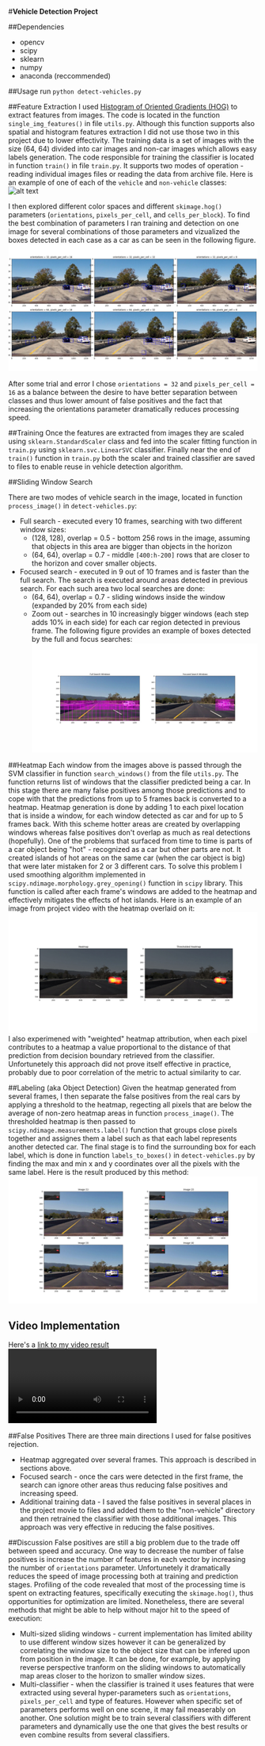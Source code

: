 #**Vehicle Detection Project**

[//]: # (Image References)
[image1]: ./examples/car_not_car.png
[image2]: ./examples/HOG_example.jpg
[image3]: ./examples/sliding_windows.jpg
[image4]: ./examples/heatmap.jpg
[image5]: ./examples/sliding_window.jpg
[video1]: ./output.avi

##Dependencies
* opencv
* scipy
* sklearn
* numpy
* anaconda (reccommended)

##Usage
run `python detect-vehicles.py`

##Feature Extraction
I used [Histogram of Oriented Gradients (HOG)](./https://en.wikipedia.org/wiki/Histogram_of_oriented_gradients) to extract features from images. The code is located in the function `single_img_features()` in file `utils.py`. Although this function supports also spatial and histogram features extraction I did not use those two in this project due to lower effectivity. 
The training data is a set of images with the size (64, 64) divided into car images and non-car images which allows easy labels generation. The code responsible for training the classifier is located in function `train()` in file `train.py`. It supports two modes of operation - reading individual images files or reading the data from archive file. Here is an example of one of each of the `vehicle` and `non-vehicle` classes:
![alt text][image1]

I then explored different color spaces and different `skimage.hog()` parameters (`orientations`, `pixels_per_cell`, and `cells_per_block`).  To find the best combination of parameters I ran training and detection on one image for several combinations of those parameters and vizualized the boxes detected in each case as a car as can be seen in the following figure.
![alt text][image2]

After some trial and error I chose `orientations = 32` and `pixels_per_cell = 16` as a balance between the desire to have better separation between classes and thus lower amount of false positives and the fact that increasing the orientations parameter dramatically reduces processing speed.

##Training
Once the features are extracted from images they are scaled using `sklearn.StandardScaler` class and fed into the scaler fitting function in `train.py` using `sklearn.svc.LinearSVC` classifier. Finally near the end of `train()` function in `train.py` both the scaler and trained classifier are saved to files to enable reuse in vehicle detection algorithm.

##Sliding Window Search

There are two modes of vehicle search in the image, located in function `process_image()` in `detect-vehicles.py`:
* Full search - executed every 10 frames, searching with two different window sizes:
	* (128, 128), overlap = 0.5 - bottom 256 rows in the image, assuming that objects in this area are bigger than objects in the horizon
	* (64, 64), overlap = 0.7   - middle `[400:h-200]` rows that are closer to the horizon and cover smaller objects.
* Focused search - executed in 9 out of 10 frames and is faster than the full search. The search is executed around areas detected in previous search. For each such area two local searches are done:
	* (64, 64), overlap = 0.7 - sliding windows inside the window (expanded by 20% from each side)
	* Zoom out - searches in 10 increasingly bigger windows (each step adds 10% in each side) for each car region detected in previous frame.
The following figure provides an example of boxes detected by the full and focus searches:
![alt text][image3]

##Heatmap
Each window from the images above is passed through the SVM classifier in function `search_windows()` from the file `utils.py`. The function returns list of windows that the classifier predicted being a car. In this stage there are many false positives among those predictions and to cope with that the predictions from up to 5 frames back is converted to a heatmap. Heatmap generation is done by adding 1 to each pixel location that is inside a window, for each window detected as car and for up to 5 frames back. With this scheme hotter areas are created by overlapping windows whereas false positives don't overlap as much as real detections (hopefully).
One of the problems that surfaced from time to time is parts of a car object being "hot" - recognized as a car but other parts are not. It created islands of hot areas on the same car (when the car object is big) that were later mistaken for 2 or 3 different cars. To solve this problem I used smoothing algorithm implemented in `scipy.ndimage.morphology.grey_opening()` function in `scipy` library. This function is called after each frame's windows are added to the heatmap and effectively mitigates the effects of hot islands. Here is an example of an image from project video with the heatmap overlaid on it:
![alt text][image4]
I also experimened with "weighted" heatmap attribution, when each pixel contributes to a heatmap a value proportional to the distance of that prediction from decision boundary retrieved from the classifier. Unfortunetely this approach did not prove itself effective in practice, probably due to poor correlation of the metric to actual similarity to car.
 
##Labeling (aka Object Detection)
Given the heatmap generated from several frames, I then separate the false positives from the real cars by applying a threshold to the heatmap, regecting all pixels that are below the average of non-zero heatmap areas in function `process_image()`. The thresholded heatmap is then passed to `scipy.ndimage.measurements.label()` function that groups close pixels together and assignes them a label such as that each label represents another detected car. The final stage is to find the surrounding box for each label, which is done in function `labels_to_boxes()` in `detect-vehicles.py` by finding the max and min x and y coordinates over all the pixels with the same label. Here is the result produced by this method:
![alt text][image5]

## Video Implementation
Here's a [link to my video result](./https://youtu.be/fxCiw3U5pzE)
![alt text][video1]

##False Positives
There are three main directions I used for false positives rejection. 
* Heatmap aggregated over several frames. This approach is described in sections above.
* Focused search - once the cars were detected in the first frame, the search can ignore other areas thus reducing false positives and increasing speed.
* Additional training data - I saved the false positives in several places in the project movie to files and added them to the "non-vehicle" directory and then retrained the classifier with those additional images. This approach was very effective in reducing the false positives.

##Discussion
False positives are still a big problem due to the trade off between speed and accuracy. One way to decrease the number of false positives is increase the number of features in each vector by increasing the number of `orientations` parameter. Unfortunetely it dramatically reduces the speed of image processing both at training and prediction stages. Profiling of the code revealed that most of the processing time is spent on extracting features, specifically executing the `skimage.hog()`, thus opportunities for optimization are limited.
Nonetheless, there are several methods that might be able to help without major hit to the speed of execution:
* Multi-sized sliding windows - current implementation has limited ability to use different window sizes however it can be generalized by correlating the window size to the object size that can be infered upon from position in the image. It can be done, for example, by applying reverse perspective tranform on the sliding windows to automatically map areas closer to the horizon to smaller window sizes.
* Multi-classifier - when the classifier is trained it uses features that were extracted using several hyper-parameters such as `orientations`, `pixels_per_cell` and type of features. However when specific set of parameters performs well on one scene, it may fail measerably on another. One solution might be to train several classifiers with different parameters and dynamically use the one that gives the best results or even combine results from several classifiers. 

